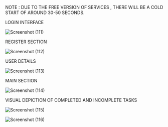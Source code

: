 NOTE : DUE TO THE FREE VERSION OF SERVICES , THERE WILL BE A COLD START OF AROUND 30-50 SECONDS.



LOGIN INTERFACE

![Screenshot (111)](https://github.com/user-attachments/assets/554107e6-e7d2-4912-ab07-635482b763db)

REGISTER SECTION

![Screenshot (112)](https://github.com/user-attachments/assets/39d70135-588e-4218-9c4f-e446ef90043d)

USER DETAILS

![Screenshot (113)](https://github.com/user-attachments/assets/80a7aab3-1cc2-4f42-a7ba-d26b61e0160a)

MAIN SECTION

![Screenshot (114)](https://github.com/user-attachments/assets/1291731a-17fa-4eb9-9533-2188c862f5c1)

VISUAL DEPICTION OF COMPLETED AND INCOMPLETE TASKS

![Screenshot (115)](https://github.com/user-attachments/assets/66b82b42-e2ac-4f20-b403-3047b54e609d)


![Screenshot (116)](https://github.com/user-attachments/assets/d846323a-97c7-4e82-a719-d2427a0adc09)
